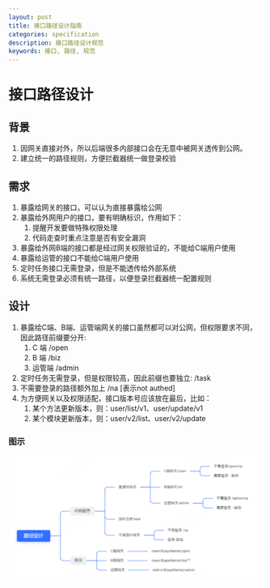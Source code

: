 ```yaml
---
layout: post
title: 接口路径设计指南
categories: specification
description: 接口路径设计规范
keywords: 接口, 路径, 规范
---
```

# 接口路径设计
## 背景
1. 因网关直接对外，所以后端很多内部接口会在无意中被网关透传到公网。
2. 建立统一的路径规则，方便拦截器统一做登录校验
## 需求
1. 暴露给网关的接口，可以认为直接暴露给公网
2. 暴露给外网用户的接口，要有明确标识，作用如下：
    1. 提醒开发要做特殊权限处理
    2. 代码走查时重点注意是否有安全漏洞
3. 暴露给外网B端的接口都是经过网关权限验证的，不能给C端用户使用
4. 暴露给运管的接口不能给C端用户使用
5. 定时任务接口无需登录，但是不能透传给外部系统
6. 系统无需登录必须有统一路径，以便登录拦截器统一配置规则
## 设计
1. 暴露给C端、B端、运管端网关的接口虽然都可以对公网，但权限要求不同，因此路径前缀要分开:
    1. C 端 /open
    2. B 端 /biz
    3. 运管端 /admin
2. 定时任务无需登录，但是权限较高，因此前缀也要独立: /task
3. 不需要登录的路径额外加上 /na [表示not authed]
4. 为方便网关以及权限适配，接口版本号应该放在最后，比如：
    1. 某个方法更新版本，则：user/list/v1、user/update/v1
    2. 某个模块更新版本，则：user/v2/list、user/v2/update
### 图示
![image](/images/interface-url-specification.png)